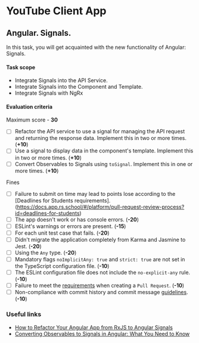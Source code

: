 # YouTube Client App

## Angular. Signals.

In this task, you will get acquainted with the new functionality of Angular: Signals.

#### Task scope

- Integrate Signals into the API Service.
- Integrate Signals into the Component and Template.
- Integrate Signals with NgRx

#### Evaluation criteria

Maximum score - **30**

- [ ] Refactor the API service to use a signal for managing the API request and returning the response data. Implement this in two or more times. (**+10**)
- [ ] Use a signal to display data in the component's template. Implement this in two or more times. (**+10**)
- [ ] Convert Observables to Signals using `toSignal`. Implement this in one or more times. (**+10**)

Fines

- [ ] Failure to submit on time may lead to points lose according to the [Deadlines for Students requirements].(https://docs.app.rs.school/#/platform/pull-request-review-process?id=deadlines-for-students)
- [ ] The app doesn't work or has console errors. (**-20**)
- [ ] ESLint's warnings or errors are present. (**-15**)
- [ ] For each unit test case that fails. (**-20**)
- [ ] Didn't migrate the application completely from Karma and Jasmine to Jest. (**-20**)
- [ ] Using the `Any` type. (**-20**)
- [ ] Mandatory flags `noImplicitAny: true` and `strict: true` are not set in the TypeScript configuration file. (**-10**)
- [ ] The ESLint configuration file does not include the `no-explicit-any` rule. (**-10**)
- [ ] Failure to meet the [requirements](https://docs.rs.school/#/en/pull-request-review-process?id=pull-request-requirements-pr) when creating a `Pull Request`. (**-10**)
- [ ] Non-compliance with commit history and commit message [guidelines](https://docs.rs.school/#/en/git-convention?id=commit-requirements). (**-10**)

### Useful links

- [How to Refactor Your Angular App from RxJS to Angular Signals](https://medium.com/@marekpanti/how-to-refactoryour-angular-app-from-rxjs-to-angular-signals-f33876579a38)
- [Converting Observables to Signals in Angular: What You Need to Know](https://netbasal.com/converting-observables-to-signals-in-angular-what-you-need-to-know-4f5474c765a0)

